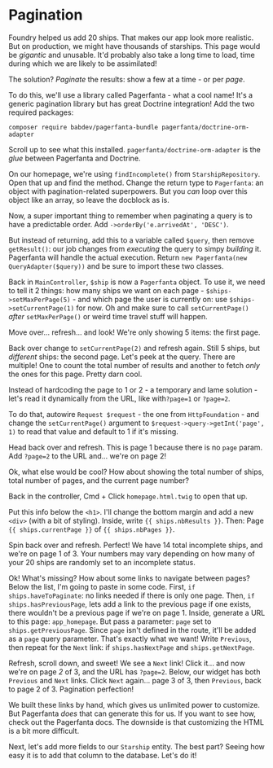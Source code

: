 # Pagination

Foundry helped us add 20 ships. That makes our app look more realistic.
But on production, we might have thousands of starships. This page would be
*gigantic* and unusable. It'd probably also take a long time to load, time during
which we are likely to be assimilated!

The solution? *Paginate* the results: show a few at a time - or per *page*.

To do this, we'll use a library called Pagerfanta - what a cool name! It's a generic pagination library
but has great Doctrine integration! Add the two required packages:

```terminal
composer require babdev/pagerfanta-bundle pagerfanta/doctrine-orm-adapter
```

Scroll up to see what this installed. `pagerfanta/doctrine-orm-adapter` is the *glue* between
Pagerfanta and Doctrine.

On our homepage, we're using `findIncomplete()` from `StarshipRepository`. Open
that up and find the method. Change the return type to `Pagerfanta`: an object
with pagination-related superpowers. But you *can* loop over this object like an
array, so leave the docblock as is.

Now, a super important thing to remember when paginating a query is to have a
predictable order. Add `->orderBy('e.arrivedAt', 'DESC')`.

But instead of returning, add this to a variable called `$query`, then remove
`getResult()`: our job changes from *executing* the query to simpy *building*
it. Pagerfanta will handle the actual execution. Return
`new Pagerfanta(new QueryAdapter($query))` and be sure to import these
two classes.

Back in `MainController`, `$ship` is now a `Pagerfanta` object. To use it,
we need to tell it 2 things: how many ships we want on each page - `$ships->setMaxPerPage(5)` -
and which page the user is currently on: use `$ships->setCurrentPage(1)` for now.
Oh and make sure to call `setCurrentPage()` *after* `setMaxPerPage()` or
weird time travel stuff will happen.

Move over... refresh... and look! We're only showing 5 items: the first page.

Back over change to `setCurrentPage(2)` and refresh again.
Still 5 ships, but *different* ships: the second page. Let's peek at the query.
There are multiple! One to count the total number of results and another to fetch
*only* the ones for this page. Pretty darn cool.

Instead of hardcoding the page to 1 or 2 - a temporary and lame solution - let's
read it dynamically from the URL, like with`?page=1` or `?page=2`.

To do that, autowire `Request $request` - the one from `HttpFoundation` -
and change the `setCurrentPage()` argument to `$request->query->getInt('page', 1)`
to read that value and default to 1 if it's missing.

Head back over and refresh. This is page 1 because there is no `page` param. Add `?page=2`
to the URL and... we're on page 2!

Ok, what else would be cool? How about showing the total number of ships,
total number of pages, and the current page number?

Back in the controller, Cmd + Click `homepage.html.twig` to open that up.

Put this info below the `<h1>`. I'll change the bottom margin and add
a new `<div>` (with a bit of styling). Inside, write `{{ ships.nbResults }}`.
Then: Page `{{ ships.currentPage }}` of `{{ ships.nbPages }}`.

Spin back over and refresh. Perfect! We have 14 total incomplete ships, and we're on page 1 of 3.
Your numbers may vary depending on how many of your 20 ships are randomly set to
an incomplete status.

Ok! What's missing? How about some links to navigate between pages?
Below the list, I'm going to paste in some code. First,
`if ships.haveToPaginate`: no links needed if there is only one page. Then,
`if ships.hasPreviousPage`, lets add a link to the previous page if one exists,
there wouldn't be a previous page if we're on page 1. Inside, generate a URL
to this page: `app_homepage`. But pass a parameter: `page` set to `ships.getPreviousPage`.
Since `page` isn't defined in the route, it'll be added as a `page`
query parameter. That's exactly what we want! Write `Previous`, then repeat for
the `Next` link: if `ships.hasNextPage` and `ships.getNextPage`.

Refresh, scroll down, and sweet! We see a `Next` link! Click it... and now we're on page *2* of 3,
and the URL has `?page=2`. Below, our widget has both `Previous` and `Next` links. Click `Next` again...
page 3 of 3, then `Previous`, back to page 2 of 3. Pagination perfection!

We built these links by hand, which gives us unlimited power to customize. But Pagerfanta
*does* that can generate this for us. If you want to see how, check out the Pagerfanta docs.
The downside is that customizing the HTML is a bit more difficult.

Next, let's add more fields to our `Starship` entity. The best part? Seeing
how easy it is to add that column to the database. Let's do it!
